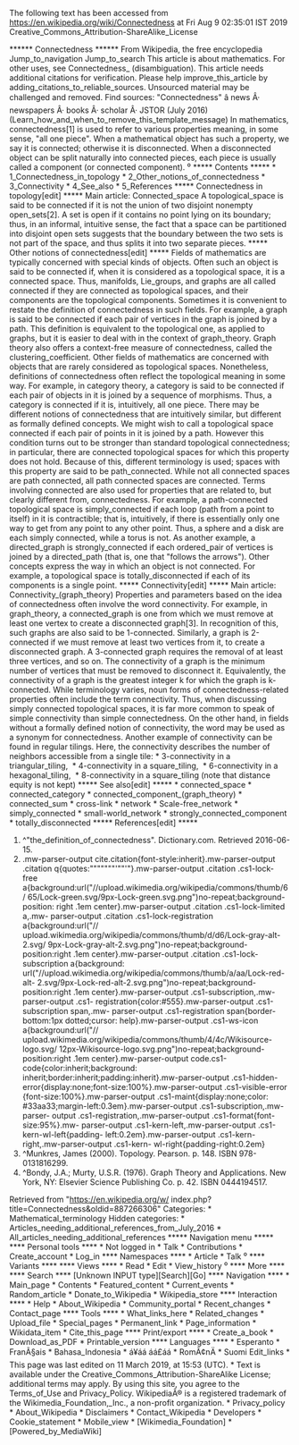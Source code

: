 The following text has been accessed from https://en.wikipedia.org/wiki/Connectedness at Fri Aug 9 02:35:01 IST 2019
Creative_Commons_Attribution-ShareAlike_License




















****** Connectedness ******
From Wikipedia, the free encyclopedia
Jump_to_navigation Jump_to_search
This article is about mathematics. For other uses, see Connectedness_
(disambiguation).
 This article needs additional citations for verification. Please help improve_this_article by
 adding_citations_to_reliable_sources. Unsourced material may be challenged and removed.
 Find sources: "Connectedness" â news Â· newspapers Â· books Â· scholar Â· JSTOR (July 2016)
 (Learn_how_and_when_to_remove_this_template_message)
In mathematics, connectedness[1] is used to refer to various properties
meaning, in some sense, "all one piece". When a mathematical object has such a
property, we say it is connected; otherwise it is disconnected. When a
disconnected object can be split naturally into connected pieces, each piece is
usually called a component (or connected component).
⁰
***** Contents *****
    * 1_Connectedness_in_topology
    * 2_Other_notions_of_connectedness
    * 3_Connectivity
    * 4_See_also
    * 5_References
***** Connectedness in topology[edit] *****
Main article: Connected_space
A topological_space is said to be connected if it is not the union of two
disjoint nonempty open_sets[2]. A set is open if it contains no point lying on
its boundary; thus, in an informal, intuitive sense, the fact that a space can
be partitioned into disjoint open sets suggests that the boundary between the
two sets is not part of the space, and thus splits it into two separate pieces.
***** Other notions of connectedness[edit] *****
Fields of mathematics are typically concerned with special kinds of objects.
Often such an object is said to be connected if, when it is considered as a
topological space, it is a connected space. Thus, manifolds, Lie_groups, and
graphs are all called connected if they are connected as topological spaces,
and their components are the topological components. Sometimes it is convenient
to restate the definition of connectedness in such fields. For example, a graph
is said to be connected if each pair of vertices in the graph is joined by a
path. This definition is equivalent to the topological one, as applied to
graphs, but it is easier to deal with in the context of graph_theory. Graph
theory also offers a context-free measure of connectedness, called the
clustering_coefficient.
Other fields of mathematics are concerned with objects that are rarely
considered as topological spaces. Nonetheless, definitions of connectedness
often reflect the topological meaning in some way. For example, in category
theory, a category is said to be connected if each pair of objects in it is
joined by a sequence of morphisms. Thus, a category is connected if it is,
intuitively, all one piece.
There may be different notions of connectedness that are intuitively similar,
but different as formally defined concepts. We might wish to call a topological
space connected if each pair of points in it is joined by a path. However this
condition turns out to be stronger than standard topological connectedness; in
particular, there are connected topological spaces for which this property does
not hold. Because of this, different terminology is used; spaces with this
property are said to be path_connected. While not all connected spaces are path
connected, all path connected spaces are connected.
Terms involving connected are also used for properties that are related to, but
clearly different from, connectedness. For example, a path-connected
topological space is simply_connected if each loop (path from a point to
itself) in it is contractible; that is, intuitively, if there is essentially
only one way to get from any point to any other point. Thus, a sphere and a
disk are each simply connected, while a torus is not. As another example, a
directed_graph is strongly_connected if each ordered_pair of vertices is joined
by a directed_path (that is, one that "follows the arrows").
Other concepts express the way in which an object is not connected. For
example, a topological space is totally_disconnected if each of its components
is a single point.
***** Connectivity[edit] *****
Main article: Connectivity_(graph_theory)
Properties and parameters based on the idea of connectedness often involve the
word connectivity. For example, in graph_theory, a connected_graph is one from
which we must remove at least one vertex to create a disconnected graph[3]. In
recognition of this, such graphs are also said to be 1-connected. Similarly, a
graph is 2-connected if we must remove at least two vertices from it, to create
a disconnected graph. A 3-connected graph requires the removal of at least
three vertices, and so on. The connectivity of a graph is the minimum number of
vertices that must be removed to disconnect it. Equivalently, the connectivity
of a graph is the greatest integer k for which the graph is k-connected.
While terminology varies, noun forms of connectedness-related properties often
include the term connectivity. Thus, when discussing simply connected
topological spaces, it is far more common to speak of simple connectivity than
simple connectedness. On the other hand, in fields without a formally defined
notion of connectivity, the word may be used as a synonym for connectedness.
Another example of connectivity can be found in regular tilings. Here, the
connectivity describes the number of neighbors accessible from a single tile:
    * 3-connectivity in a triangular_tiling, 
    * 4-connectivity in a square_tiling, 
    * 6-connectivity in a hexagonal_tiling, 
    * 8-connectivity in a square_tiling (note that distance equity is not kept)
***** See also[edit] *****
    * connected_space
    * connected_category
    * connected_component_(graph_theory)
    * connected_sum
    * cross-link
    * network
    * Scale-free_network
    * simply_connected
    * small-world_network
    * strongly_connected_component
    * totally_disconnected
***** References[edit] *****
   1. ^"the_definition_of_connectedness". Dictionary.com. Retrieved 2016-06-15.
   2. .mw-parser-output cite.citation{font-style:inherit}.mw-parser-output
      .citation q{quotes:"\"""\"""'""'"}.mw-parser-output .citation .cs1-lock-
      free a{background:url("//upload.wikimedia.org/wikipedia/commons/thumb/6/
      65/Lock-green.svg/9px-Lock-green.svg.png")no-repeat;background-position:
      right .1em center}.mw-parser-output .citation .cs1-lock-limited a,.mw-
      parser-output .citation .cs1-lock-registration a{background:url("//
      upload.wikimedia.org/wikipedia/commons/thumb/d/d6/Lock-gray-alt-2.svg/
      9px-Lock-gray-alt-2.svg.png")no-repeat;background-position:right .1em
      center}.mw-parser-output .citation .cs1-lock-subscription a{background:
      url("//upload.wikimedia.org/wikipedia/commons/thumb/a/aa/Lock-red-alt-
      2.svg/9px-Lock-red-alt-2.svg.png")no-repeat;background-position:right
      .1em center}.mw-parser-output .cs1-subscription,.mw-parser-output .cs1-
      registration{color:#555}.mw-parser-output .cs1-subscription span,.mw-
      parser-output .cs1-registration span{border-bottom:1px dotted;cursor:
      help}.mw-parser-output .cs1-ws-icon a{background:url("//
      upload.wikimedia.org/wikipedia/commons/thumb/4/4c/Wikisource-logo.svg/
      12px-Wikisource-logo.svg.png")no-repeat;background-position:right .1em
      center}.mw-parser-output code.cs1-code{color:inherit;background:
      inherit;border:inherit;padding:inherit}.mw-parser-output .cs1-hidden-
      error{display:none;font-size:100%}.mw-parser-output .cs1-visible-error
      {font-size:100%}.mw-parser-output .cs1-maint{display:none;color:
      #33aa33;margin-left:0.3em}.mw-parser-output .cs1-subscription,.mw-parser-
      output .cs1-registration,.mw-parser-output .cs1-format{font-size:95%}.mw-
      parser-output .cs1-kern-left,.mw-parser-output .cs1-kern-wl-left{padding-
      left:0.2em}.mw-parser-output .cs1-kern-right,.mw-parser-output .cs1-kern-
      wl-right{padding-right:0.2em}
   3. ^Munkres, James (2000). Topology. Pearson. p. 148. ISBN 978-0131816299.
   4. ^Bondy, J.A.; Murty, U.S.R. (1976). Graph Theory and Applications. New
      York, NY: Elsevier Science Publishing Co. p. 42. ISBN 0444194517.

Retrieved from "https://en.wikipedia.org/w/
index.php?title=Connectedness&oldid=887266306"
Categories:
    * Mathematical_terminology
Hidden categories:
    * Articles_needing_additional_references_from_July_2016
    * All_articles_needing_additional_references
***** Navigation menu *****
**** Personal tools ****
    * Not logged in
    * Talk
    * Contributions
    * Create_account
    * Log_in
**** Namespaces ****
    * Article
    * Talk
⁰
**** Variants ****
**** Views ****
    * Read
    * Edit
    * View_history
⁰
**** More ****
**** Search ****
[Unknown INPUT type][Search][Go]
**** Navigation ****
    * Main_page
    * Contents
    * Featured_content
    * Current_events
    * Random_article
    * Donate_to_Wikipedia
    * Wikipedia_store
**** Interaction ****
    * Help
    * About_Wikipedia
    * Community_portal
    * Recent_changes
    * Contact_page
**** Tools ****
    * What_links_here
    * Related_changes
    * Upload_file
    * Special_pages
    * Permanent_link
    * Page_information
    * Wikidata_item
    * Cite_this_page
**** Print/export ****
    * Create_a_book
    * Download_as_PDF
    * Printable_version
**** Languages ****
    * Esperanto
    * FranÃ§ais
    * Bahasa_Indonesia
    * á¥áá áá£áá
    * RomÃ¢nÄ
    * Suomi
Edit_links
    * This page was last edited on 11 March 2019, at 15:53 (UTC).
    * Text is available under the Creative_Commons_Attribution-ShareAlike
      License; additional terms may apply. By using this site, you agree to the
      Terms_of_Use and Privacy_Policy. WikipediaÂ® is a registered trademark of
      the Wikimedia_Foundation,_Inc., a non-profit organization.
    * Privacy_policy
    * About_Wikipedia
    * Disclaimers
    * Contact_Wikipedia
    * Developers
    * Cookie_statement
    * Mobile_view
    * [Wikimedia_Foundation]
    * [Powered_by_MediaWiki]
